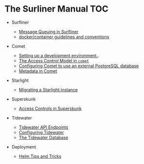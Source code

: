 The Surliner Manual TOC
========================

* Surfliner
  * [Message Queuing in Surfliner](./message_queue/README.md)
  * [docker/container guidelines and conventions](./docker/README.md)

* Comet
  * [Setting up a development environment.](./comet/devsetup.md).
  * [The Access Control Model in `comet`](./comet/access_control.md)
  * [Configuring Comet to use an external PostgreSQL
    database](./comet/external-db.md)
  * [Metadata in Comet](./comet/metadata.md)

* Starlight
  * [Migrating a Starlight instance](./starlight/migration.md)

* Superskunk
  * [Access Controls in Superskunk](./superskunk/acl.md)

* Tidewater
  * [Tidewater API Endpoints](./tidewater/api.md)
  * [Configuring Tidewater](./tidewater/configuration.md)
  * [The Tidewater Database](./tidewater/database.md)

* Deployment
  * [Helm Tips and Tricks](./helm/tips.md)
